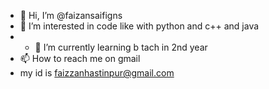 - 👋 Hi, I’m @faizansaifigns
- 👀 I’m interested in code like with python and c++ and java
- - 🌱 I’m currently learning b tach in 2nd year
- 📫 How to reach me on gmail
- my id is faizzanhastinpur@gmail.com

<!---
faizansaifigns/faizansaifigns is a ✨ special ✨ repository because its `README.md` (this file) appears on your GitHub profile.
You can click the Preview link to take a look at your changes.
--->
